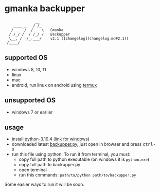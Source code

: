 # gmanka backupper

```text
              __
    ____ _   / /_
   / __ `/  / __ \   Gmanka
  / /_/ /  / /_/ /   Backupper
  \__, /  /_.___/    v2.1 ([changelog](changelog.md#2.1))
 /____/
```

## supported OS

- windows 8, 10, 11
- linux
- mac
- android, run linux on android using [termux](https://github.com/termux/termux-app/releases)

## unsupported OS

- windows 7 or earlier

## usage

- install [python-3.10.4](https://www.python.org/downloads/release/python-3104/) ([link for windows](https://www.python.org/ftp/python/3.10.4/python-3.10.4-embed-amd64.zip))
- downloaded latest [backupper.py](https://raw.githubusercontent.com/gmankab/backupper/main/latest_release/backupper.py), just open in browser and press <kbd>ctrl-s</kbd>
- run this file using python. To run it from terminal, you must:
  - copy full path to python executable (on windows it is `python.exe`)
  - copy full path to backupper.py
  - open terminal
  - run this commands: ```path/to/python path/to/backupper.py```

Some easier ways to run it will be soon.
